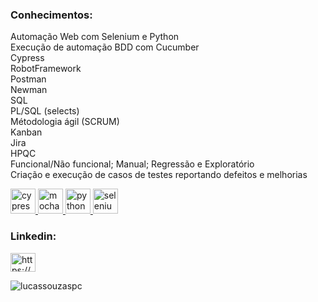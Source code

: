 <h3 align="left">Conhecimentos:</h3>

Automação Web com Selenium e Python\
Execução de automação BDD com Cucumber\
Cypress\
RobotFramework\
Postman\
Newman\
SQL\
PL/SQL (selects)\
Métodologia ágil (SCRUM)\
Kanban\
Jira\
HPQC\
Funcional/Não funcional; Manual; Regressão e Exploratório\
Criação e execução de casos de testes reportando defeitos e melhorias


<p align="left"> <a href="https://www.cypress.io" target="_blank"> <img src="https://raw.githubusercontent.com/simple-icons/simple-icons/6e46ec1fc23b60c8fd0d2f2ff46db82e16dbd75f/icons/cypress.svg" alt="cypress" width="40" height="40"/> </a> <a href="https://mochajs.org" target="_blank"> <img src="https://www.vectorlogo.zone/logos/mochajs/mochajs-icon.svg" alt="mocha" width="40" height="40"/> </a> <a href="https://www.python.org" target="_blank"> <img src="https://devicons.github.io/devicon/devicon.git/icons/python/python-original.svg" alt="python" width="40" height="40"/> </a> <a href="https://www.selenium.dev" target="_blank"> <img src="https://raw.githubusercontent.com/detain/svg-logos/780f25886640cef088af994181646db2f6b1a3f8/svg/selenium-logo.svg" alt="selenium" width="40" height="40"/> </a> </p>

<h3 align="left">Linkedin:</h3>
<p align="left">
<a href="https://linkedin.com/in/https://www.linkedin.com/in/lucas-santos-4940159b/" target="blank"><img align="center" src="https://cdn.jsdelivr.net/npm/simple-icons@3.0.1/icons/linkedin.svg" alt="https://www.linkedin.com/in/lucas-santos-4940159b/" height="30" width="40" /></a>
</p>


<p><img align="center" src="https://github-readme-stats.vercel.app/api/top-langs?username=lucassouzaspc&show_icons=true&locale=en&layout=compact" alt="lucassouzaspc" /></p>
